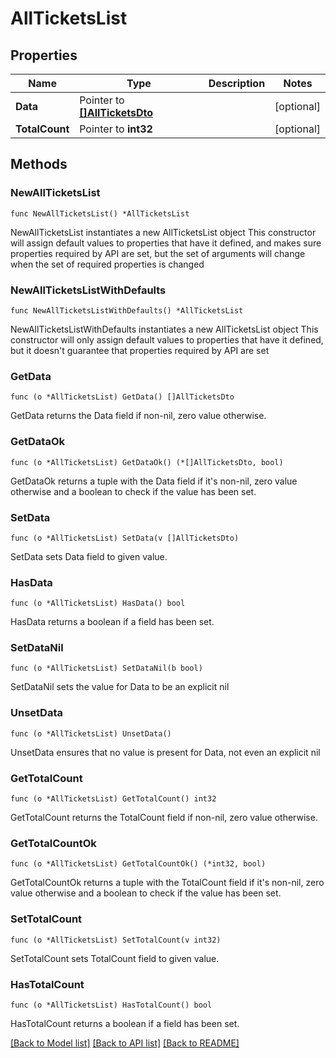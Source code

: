 # AllTicketsList

## Properties

Name | Type | Description | Notes
------------ | ------------- | ------------- | -------------
**Data** | Pointer to [**[]AllTicketsDto**](AllTicketsDto.md) |  | [optional] 
**TotalCount** | Pointer to **int32** |  | [optional] 

## Methods

### NewAllTicketsList

`func NewAllTicketsList() *AllTicketsList`

NewAllTicketsList instantiates a new AllTicketsList object
This constructor will assign default values to properties that have it defined,
and makes sure properties required by API are set, but the set of arguments
will change when the set of required properties is changed

### NewAllTicketsListWithDefaults

`func NewAllTicketsListWithDefaults() *AllTicketsList`

NewAllTicketsListWithDefaults instantiates a new AllTicketsList object
This constructor will only assign default values to properties that have it defined,
but it doesn't guarantee that properties required by API are set

### GetData

`func (o *AllTicketsList) GetData() []AllTicketsDto`

GetData returns the Data field if non-nil, zero value otherwise.

### GetDataOk

`func (o *AllTicketsList) GetDataOk() (*[]AllTicketsDto, bool)`

GetDataOk returns a tuple with the Data field if it's non-nil, zero value otherwise
and a boolean to check if the value has been set.

### SetData

`func (o *AllTicketsList) SetData(v []AllTicketsDto)`

SetData sets Data field to given value.

### HasData

`func (o *AllTicketsList) HasData() bool`

HasData returns a boolean if a field has been set.

### SetDataNil

`func (o *AllTicketsList) SetDataNil(b bool)`

 SetDataNil sets the value for Data to be an explicit nil

### UnsetData
`func (o *AllTicketsList) UnsetData()`

UnsetData ensures that no value is present for Data, not even an explicit nil
### GetTotalCount

`func (o *AllTicketsList) GetTotalCount() int32`

GetTotalCount returns the TotalCount field if non-nil, zero value otherwise.

### GetTotalCountOk

`func (o *AllTicketsList) GetTotalCountOk() (*int32, bool)`

GetTotalCountOk returns a tuple with the TotalCount field if it's non-nil, zero value otherwise
and a boolean to check if the value has been set.

### SetTotalCount

`func (o *AllTicketsList) SetTotalCount(v int32)`

SetTotalCount sets TotalCount field to given value.

### HasTotalCount

`func (o *AllTicketsList) HasTotalCount() bool`

HasTotalCount returns a boolean if a field has been set.


[[Back to Model list]](../README.md#documentation-for-models) [[Back to API list]](../README.md#documentation-for-api-endpoints) [[Back to README]](../README.md)


